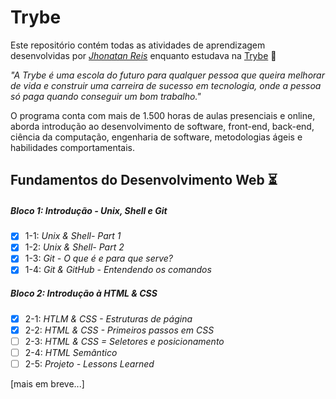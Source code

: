 # Trybe

Este repositório contém todas as atividades de aprendizagem desenvolvidas por _[Jhonatan Reis](https://linkedin.com/in/jhonatec)_ enquanto estudava na [Trybe](https://www.betrybe.com/) :rocket:

_"A Trybe é uma escola do futuro para qualquer pessoa que queira melhorar de vida e construir uma carreira de sucesso em tecnologia, onde a pessoa só paga quando conseguir um bom trabalho."_

O programa conta com mais de 1.500 horas de aulas presenciais e online, aborda introdução ao desenvolvimento de software, front-end, back-end, ciência da computação, engenharia de software, metodologias ágeis e habilidades comportamentais.

## Fundamentos do Desenvolvimento Web :hourglass_flowing_sand:

##### Bloco 1: Introdução - Unix, Shell e Git

- [x] 1-1: _Unix & Shell- Part 1_
- [x] 1-2: _Unix & Shell- Part 2_
- [x] 1-3: _Git - O que é e para que serve?_
- [x] 1-4: _Git & GitHub - Entendendo os comandos_

##### Bloco 2: Introdução à HTML & CSS

- [x] 2-1: _HTLM & CSS - Estruturas de página_
- [x] 2-2: _HTML & CSS - Primeiros passos em CSS_
- [ ] 2-3: _HTML & CSS = Seletores e posicionamento_
- [ ] 2-4: _HTML Semântico_
- [ ] 2-5: _Projeto - Lessons Learned_  

[mais em breve...]
